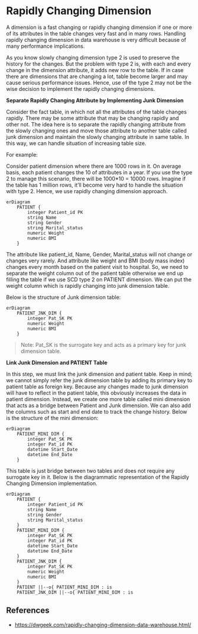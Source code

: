 # Rapidly Changing Dimension

A dimension is a fast changing or rapidly changing dimension if one or more of its
attributes in the table changes very fast and in many rows. Handling rapidly changing
dimension in data warehouse is very difficult because of many performance implications.

As you know slowly changing dimension type 2 is used to preserve the history for
the changes. But the problem with type 2 is, with each and every change in the dimension attribute,
it adds new row to the table. If in case there are dimensions that are changing
a lot, table become larger and may cause serious performance issues. Hence, use of the type 2
may not be the wise decision to implement the rapidly changing dimensions.

**Separate Rapidly Changing Attribute by Implementing Junk Dimension**

Consider the fact table, in which not all the attributes of the table changes rapidly.
There may be some attribute that may be changing rapidly and other not.
The idea here is to separate the rapidly changing attribute from the slowly changing
ones and move those attribute to another table called junk dimension and maintain
the slowly changing attribute in same table. In this way, we can handle situation
of increasing table size.

For example:

Consider patient dimension where there are 1000 rows in it. On average basis,
each patient changes the 10 of attributes in a year. If you use the type 2 to manage
this scenario, there will be 1000*10 = 10000 rows. Imagine if the table has 1 million rows,
it’ll become very hard to handle the situation with type 2.
Hence, we use rapidly changing dimension approach.

```mermaid
erDiagram
    PATIENT {
        integer Patient_id PK
        string Name
        string Gender
        string Marital_status
        numeric Weight
        numeric BMI
    }
```

The attribute like patient_id, Name, Gender, Marital_status will not change or
changes very rarely. And attribute like weight and BMI (body mass index)
changes every month based on the patient visit to hospital.
So, we need to separate the weight column out of the patient table otherwise
we end up filling the table if we use SCD type 2 on PATIENT dimension.
We can put the weight column which is rapidly changing into junk dimension table.

Below is the structure of Junk dimension table:

```mermaid
erDiagram
    PATIENT_JNK_DIM {
        integer Pat_SK PK
        numeric Weight
        numeric BMI
    }
```

> Note:
> Pat_SK is the surrogate key and acts as a primary key for junk dimension table.

**Link Junk Dimension and PATIENT Table**

In this step, we must link the junk dimension and patient table. Keep in mind; we cannot simply refer the junk dimension table by adding its primary key to patient table as foreign key. Because any changes made to junk dimension will have to reflect in the patient table, this obviously increases the data in patient dimension. Instead, we create one more table called mini dimension that acts as a bridge between Patient and Junk dimension. We can also add the columns such as start and end date to track the change history. Below is the structure of the mini dimension:

```mermaid
erDiagram
    PATIENT_MINI_DIM {
        integer Pat_SK PK
        integer Pat_id PK
        datetime Start_Date
        datetime End_Date
    }
```

This table is just bridge between two tables and does not require any surrogate key in it.
Below is the diagrammatic representation of the Rapidly Changing Dimension implementation.

```mermaid
erDiagram
    PATIENT {
        integer Patient_id PK
        string Name
        string Gender
        string Marital_status
    }
    PATIENT_MINI_DIM {
        integer Pat_SK PK
        integer Pat_id PK
        datetime Start_Date
        datetime End_Date
    }
    PATIENT_JNK_DIM {
        integer Pat_SK PK
        numeric Weight
        numeric BMI
    }
    PATIENT ||--o{ PATIENT_MINI_DIM : is
    PATIENT_JNK_DIM ||--o{ PATIENT_MINI_DIM : is
```

## References

- https://dwgeek.com/rapidly-changing-dimension-data-warehouse.html/
